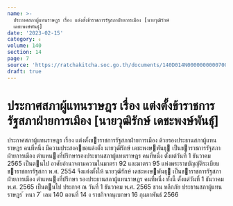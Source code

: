 ```yaml
---
name: >-
  ประกาศสภาผู้แทนราษฎร เรื่อง แต่งตั้งข้าราชการรัฐสภาฝ่ายการเมือง [นายวุฒิรักษ์
  เดชะพงษ์พันธุ์]
date: '2023-02-15'
category: ง
volume: 140
section: 14
page: 7
source: 'https://ratchakitcha.soc.go.th/documents/140D014N0000000000700.pdf'
draft: true
---
```


# ประกาศสภาผู้แทนราษฎร เรื่อง แต่งตั้งข้าราชการรัฐสภาฝ่ายการเมือง [นายวุฒิรักษ์ เดชะพงษ์พันธุ์]

ประกาศสภาผู้แทนราษฎร เรื่อง แต่งตั้งขาราชการรัฐสภาฝ่ายการเมือง ด้วยรองประธานสภาผู้แทนราษฎร คนที่หนึ่ง มีความประสงคขอแต่งตั้ง นายวุฒิรักษ์ เดชะพงษพันธุ เป็นขาราชการรัฐสภาฝ่ายการเมือง ตําแหนงที่ปรึกษารองประธานสภาผู้แทนราษฎร คนที่หนึ่ง ตั้งแต่วันที่ 1 ธันวาคม 2565 เป็นตนไป อาศัยอํานาจตามความในมาตรา 92 และมาตรา 95 แห่งพระราชบัญญัติระเบียบขาราชการรัฐสภา พ.ศ. 2554 จึงแต่งตั้งให้ นายวุฒิรักษ์ เดชะพงษพันธุ เป็นขาราชการรัฐสภาฝ่ายการเมือง ตําแหนงที่ปรึกษา รองประธานสภาผู้แทนราษฎร คนที่หนึ่ง ทั้งนี้ ตั้งแต่วันที่ 1 ธันวาคม พ.ศ. 2565 เป็นตนไป ประกาศ ณ วันที่ 1 ธันวาคม พ.ศ. 2565 ชวน หลีกภัย ประธานสภาผู้แทนราษฎร ้ หนา 7 ่ เลม 140 ตอนที่ 14 ง ราชกิจจานุเบกษา 16 กุมภาพันธ์ 2566
